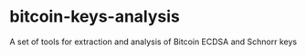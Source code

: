 # bitcoin-keys-analysis
A set of tools for extraction and analysis of Bitcoin ECDSA and Schnorr keys

